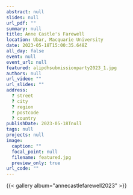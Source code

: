 ```yaml
---
abstract: null
slides: null
url_pdf: ""
summary: null
title: Anne Castle's Farewell
location: Ubar, Macquarie University
date: 2023-05-18T15:00:35.648Z
all_day: false
event: null
event_url: null
featured: alipdhsubmissionparty2023_1.jpg
authors: null
url_video: ""
url_slides: ""
address:
  ? street
  ? city
  ? region
  ? postcode
  ? country
publishDate: 2023-05-18Tnull
tags: null
projects: null
image:
  caption: ""
  focal_point: null
  filename: featured.jpg
  preview_only: true
url_code: ""
---
```


{{< gallery album="annecastlefarewell2023" >}}
